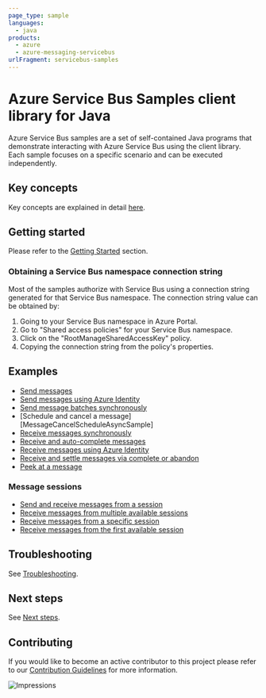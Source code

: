 ```yaml
---
page_type: sample
languages:
  - java
products:
  - azure
  - azure-messaging-servicebus
urlFragment: servicebus-samples
---
```


# Azure Service Bus Samples client library for Java
Azure Service Bus samples are a set of self-contained Java programs that demonstrate interacting with Azure Service Bus
using the client library. Each sample focuses on a specific scenario and can be executed independently.

## Key concepts
Key concepts are explained in detail [here][sdk_readme_key_concepts].

## Getting started
Please refer to the [Getting Started][sdk_readme_getting_started] section.

### Obtaining a Service Bus namespace connection string

Most of the samples authorize with Service Bus using a connection string generated for that Service Bus namespace. The
connection string value can be obtained by:

1. Going to your Service Bus namespace in Azure Portal.
1. Go to "Shared access policies" for your Service Bus namespace.
1. Click on the "RootManageSharedAccessKey" policy.
1. Copying the connection string from the policy's properties.

## Examples

- [Send messages][SendMessageAsyncSample]
- [Send messages using Azure Identity][SendMessageWithAzureIdentityAsyncSample]
- [Send message batches synchronously][SendMessageBatchSyncSample]
- [Schedule and cancel a message][MessageCancelScheduleAsyncSample]
- [Receive messages synchronously][ReceiveMessageSyncSample]
- [Receive and auto-complete messages][ReceiveMessageAsyncSample]
- [Receive messages using Azure Identity][ReceiveMessageAzureIdentityAsyncSample]
- [Receive and settle messages via complete or abandon][ReceiveMessageAndSettleAsyncSample]
- [Peek at a message][PeekMessageAsyncSample]

### Message sessions
- [Send and receive messages from a session][SendAndReceiveSessionMessageSample]
- [Receive messages from multiple available sessions][ReceiveMultipleSessionsAsyncSample]
- [Receive messages from a specific session][ReceiveNamedSessionAsyncSample]
- [Receive messages from the first available session][ReceiveSingleSessionAsyncSample]

## Troubleshooting
See [Troubleshooting][sdk_readme_troubleshooting].

## Next steps
See [Next steps][sdk_readme_next_steps].

## Contributing

If you would like to become an active contributor to this project please refer to our [Contribution
Guidelines](../../../../../CONTRIBUTING.md) for more information.

<!-- LINKS -->
[sdk_readme_key_concepts]: ../../README.md#key-concepts
[sdk_readme_getting_started]: ../../README.md#getting-started
[sdk_readme_troubleshooting]: ../../README.md#troubleshooting
[sdk_readme_next_steps]: ../../README.md#next-steps

[PeekMessageAsyncSample]: ./java/com/azure/messaging/servicebus/PeekMessageAsyncSample.java
[ReceiveMessageAndSettleAsyncSample]: ./java/com/azure/messaging/servicebus/ReceiveMessageAndSettleAsyncSample.java
[ReceiveMessageAsyncSample]: ./java/com/azure/messaging/servicebus/ReceiveMessageAsyncSample.java
[ReceiveMessageAzureIdentityAsyncSample]: ./java/com/azure/messaging/servicebus/ReceiveMessageAzureIdentityAsyncSample.java
[ReceiveMessageSyncSample]: ./java/com/azure/messaging/servicebus/ReceiveMessageSyncSample.java
[ReceiveMultipleSessionsAsyncSample]: ./java/com/azure/messaging/servicebus/ReceiveMultipleSessionsAsyncSample.java
[ReceiveNamedSessionAsyncSample]: ./java/com/azure/messaging/servicebus/ReceiveNamedSessionAsyncSample.java
[ReceiveSingleSessionAsyncSample]: ./java/com/azure/messaging/servicebus/ReceiveSingleSessionAsyncSample.java
[SendAndReceiveSessionMessageSample]: ./java/com/azure/messaging/servicebus/SendAndReceiveSessionMessageSample.java
[SendMessageAsyncSample]: ./java/com/azure/messaging/servicebus/SendMessageAsyncSample.java
[SendMessageBatchSyncSample]: ./java/com/azure/messaging/servicebus/SendMessageBatchSyncSample.java
[SendMessageWithAzureIdentityAsyncSample]: ./java/com/azure/messaging/servicebus/SendMessageWithAzureIdentityAsyncSample.java
[SendScheduledMessageAndCancelAsyncSample]: ./java/com/azure/messaging/servicebus/SendScheduledMessageAndCancelAsyncSample.java

![Impressions](https://azure-sdk-impressions.azurewebsites.net/api/impressions/azure-sdk-for-java%2Fsdk%2Fappconfiguration%2Fazure-messaging-servicebus%2Fsrc%2Fsamples%2FREADME.png)
